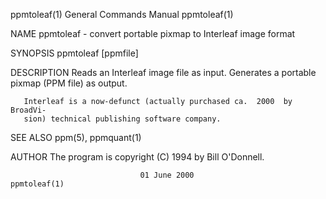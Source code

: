 ppmtoleaf(1)               General Commands Manual               ppmtoleaf(1)

NAME
       ppmtoleaf - convert portable pixmap to Interleaf image format

SYNOPSIS
       ppmtoleaf [ppmfile]

DESCRIPTION
       Reads  an  Interleaf image file as input.  Generates a portable pixmap
       (PPM file) as output.

       Interleaf is a now-defunct (actually purchased ca.  2000  by  BroadVi‐
       sion) technical publishing software company.

SEE ALSO
       ppm(5), ppmquant(1)

AUTHOR
       The program is copyright (C) 1994 by Bill O'Donnell.

                                 01 June 2000                    ppmtoleaf(1)
